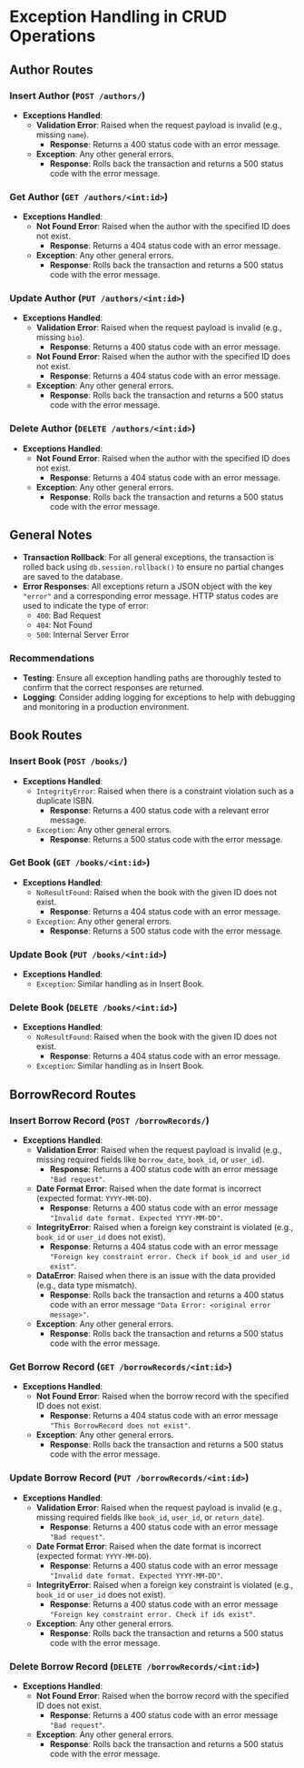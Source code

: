 # Exception Handling in CRUD Operations

## Author Routes

### Insert Author (`POST /authors/`)
- **Exceptions Handled**:
  - **Validation Error**: Raised when the request payload is invalid (e.g., missing `name`).
    - **Response**: Returns a 400 status code with an error message.
  - **Exception**: Any other general errors.
    - **Response**: Rolls back the transaction and returns a 500 status code with the error message.

### Get Author (`GET /authors/<int:id>`)
- **Exceptions Handled**:
  - **Not Found Error**: Raised when the author with the specified ID does not exist.
    - **Response**: Returns a 404 status code with an error message.
  - **Exception**: Any other general errors.
    - **Response**: Rolls back the transaction and returns a 500 status code with the error message.

### Update Author (`PUT /authors/<int:id>`)
- **Exceptions Handled**:
  - **Validation Error**: Raised when the request payload is invalid (e.g., missing `bio`).
    - **Response**: Returns a 400 status code with an error message.
  - **Not Found Error**: Raised when the author with the specified ID does not exist.
    - **Response**: Returns a 404 status code with an error message.
  - **Exception**: Any other general errors.
    - **Response**: Rolls back the transaction and returns a 500 status code with the error message.

### Delete Author (`DELETE /authors/<int:id>`)
- **Exceptions Handled**:
  - **Not Found Error**: Raised when the author with the specified ID does not exist.
    - **Response**: Returns a 404 status code with an error message.
  - **Exception**: Any other general errors.
    - **Response**: Rolls back the transaction and returns a 500 status code with the error message.

## General Notes
- **Transaction Rollback**: For all general exceptions, the transaction is rolled back using `db.session.rollback()` to ensure no partial changes are saved to the database.
- **Error Responses**: All exceptions return a JSON object with the key `"error"` and a corresponding error message. HTTP status codes are used to indicate the type of error:
  - `400`: Bad Request
  - `404`: Not Found
  - `500`: Internal Server Error

### Recommendations
- **Testing**: Ensure all exception handling paths are thoroughly tested to confirm that the correct responses are returned.
- **Logging**: Consider adding logging for exceptions to help with debugging and monitoring in a production environment.


## Book Routes

### Insert Book (`POST /books/`)
- **Exceptions Handled**:
  - `IntegrityError`: Raised when there is a constraint violation such as a duplicate ISBN.
    - **Response**: Returns a 400 status code with a relevant error message.
  - `Exception`: Any other general errors.
    - **Response**: Returns a 500 status code with the error message.

### Get Book (`GET /books/<int:id>`)
- **Exceptions Handled**:
  - `NoResultFound`: Raised when the book with the given ID does not exist.
    - **Response**: Returns a 404 status code with an error message.
  - `Exception`: Any other general errors.
    - **Response**: Returns a 500 status code with the error message.

### Update Book (`PUT /books/<int:id>`)
- **Exceptions Handled**:
  - `Exception`: Similar handling as in Insert Book.

### Delete Book (`DELETE /books/<int:id>`)
- **Exceptions Handled**:
  - `NoResultFound`: Raised when the book with the given ID does not exist.
    - **Response**: Returns a 404 status code with an error message.
  - `Exception`: Similar handling as in Insert Book.


## BorrowRecord Routes

### Insert Borrow Record (`POST /borrowRecords/`)
- **Exceptions Handled**:
  - **Validation Error**: Raised when the request payload is invalid (e.g., missing required fields like `borrow_date`, `book_id`, or `user_id`).
    - **Response**: Returns a 400 status code with an error message `"Bad request"`.
  - **Date Format Error**: Raised when the date format is incorrect (expected format: `YYYY-MM-DD`).
    - **Response**: Returns a 400 status code with an error message `"Invalid date format. Expected YYYY-MM-DD"`.
  - **IntegrityError**: Raised when a foreign key constraint is violated (e.g., `book_id` or `user_id` does not exist).
    - **Response**: Returns a 404 status code with an error message `"Foreign key constraint error. Check if book_id and user_id exist"`.
  - **DataError**: Raised when there is an issue with the data provided (e.g., data type mismatch).
    - **Response**: Rolls back the transaction and returns a 400 status code with an error message `"Data Error: <original error message>"`.
  - **Exception**: Any other general errors.
    - **Response**: Rolls back the transaction and returns a 500 status code with the error message.

### Get Borrow Record (`GET /borrowRecords/<int:id>`)
- **Exceptions Handled**:
  - **Not Found Error**: Raised when the borrow record with the specified ID does not exist.
    - **Response**: Returns a 404 status code with an error message `"This BorrowRecord does not exist"`.
  - **Exception**: Any other general errors.
    - **Response**: Rolls back the transaction and returns a 500 status code with the error message.

### Update Borrow Record (`PUT /borrowRecords/<int:id>`)
- **Exceptions Handled**:
  - **Validation Error**: Raised when the request payload is invalid (e.g., missing required fields like `book_id`, `user_id`, or `return_date`).
    - **Response**: Returns a 400 status code with an error message `"Bad request"`.
  - **Date Format Error**: Raised when the date format is incorrect (expected format: `YYYY-MM-DD`).
    - **Response**: Returns a 400 status code with an error message `"Invalid date format. Expected YYYY-MM-DD"`.
  - **IntegrityError**: Raised when a foreign key constraint is violated (e.g., `book_id` or `user_id` does not exist).
    - **Response**: Returns a 400 status code with an error message `"Foreign key constraint error. Check if ids exist"`.
  - **Exception**: Any other general errors.
    - **Response**: Rolls back the transaction and returns a 500 status code with the error message.

### Delete Borrow Record (`DELETE /borrowRecords/<int:id>`)
- **Exceptions Handled**:
  - **Not Found Error**: Raised when the borrow record with the specified ID does not exist.
    - **Response**: Returns a 400 status code with an error message `"Bad request"`.
  - **Exception**: Any other general errors.
    - **Response**: Rolls back the transaction and returns a 500 status code with the error message.

